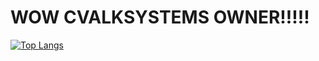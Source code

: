 # WOW CVALKSYSTEMS OWNER!!!!!
[![Top Langs](https://github-readme-stats.vercel.app/api/top-langs/?username=albiegames)](https://github.com/anuraghazra/github-readme-stats)
